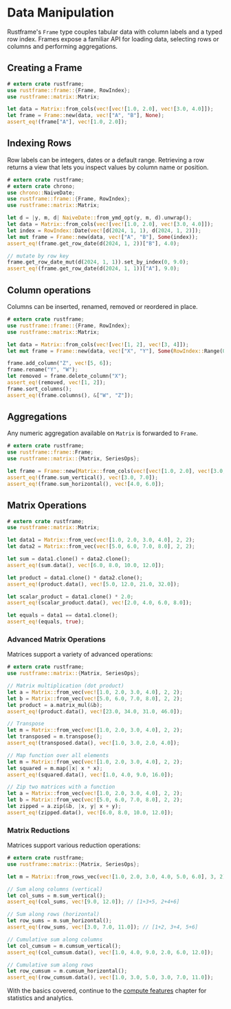 # Data Manipulation

Rustframe's `Frame` type couples tabular data with
column labels and a typed row index. Frames expose a familiar API for loading
data, selecting rows or columns and performing aggregations.

## Creating a Frame

```rust
# extern crate rustframe;
use rustframe::frame::{Frame, RowIndex};
use rustframe::matrix::Matrix;

let data = Matrix::from_cols(vec![vec![1.0, 2.0], vec![3.0, 4.0]]);
let frame = Frame::new(data, vec!["A", "B"], None);
assert_eq!(frame["A"], vec![1.0, 2.0]);
```

## Indexing Rows

Row labels can be integers, dates or a default range. Retrieving a row returns a
view that lets you inspect values by column name or position.

```rust
# extern crate rustframe;
# extern crate chrono;
use chrono::NaiveDate;
use rustframe::frame::{Frame, RowIndex};
use rustframe::matrix::Matrix;

let d = |y, m, d| NaiveDate::from_ymd_opt(y, m, d).unwrap();
let data = Matrix::from_cols(vec![vec![1.0, 2.0], vec![3.0, 4.0]]);
let index = RowIndex::Date(vec![d(2024, 1, 1), d(2024, 1, 2)]);
let mut frame = Frame::new(data, vec!["A", "B"], Some(index));
assert_eq!(frame.get_row_date(d(2024, 1, 2))["B"], 4.0);

// mutate by row key
frame.get_row_date_mut(d(2024, 1, 1)).set_by_index(0, 9.0);
assert_eq!(frame.get_row_date(d(2024, 1, 1))["A"], 9.0);
```

## Column operations

Columns can be inserted, renamed, removed or reordered in place.

```rust
# extern crate rustframe;
use rustframe::frame::{Frame, RowIndex};
use rustframe::matrix::Matrix;

let data = Matrix::from_cols(vec![vec![1, 2], vec![3, 4]]);
let mut frame = Frame::new(data, vec!["X", "Y"], Some(RowIndex::Range(0..2)));

frame.add_column("Z", vec![5, 6]);
frame.rename("Y", "W");
let removed = frame.delete_column("X");
assert_eq!(removed, vec![1, 2]);
frame.sort_columns();
assert_eq!(frame.columns(), &["W", "Z"]);
```

## Aggregations

Any numeric aggregation available on `Matrix` is forwarded to `Frame`.

```rust
# extern crate rustframe;
use rustframe::frame::Frame;
use rustframe::matrix::{Matrix, SeriesOps};

let frame = Frame::new(Matrix::from_cols(vec![vec![1.0, 2.0], vec![3.0, 4.0]]), vec!["A", "B"], None);
assert_eq!(frame.sum_vertical(), vec![3.0, 7.0]);
assert_eq!(frame.sum_horizontal(), vec![4.0, 6.0]);
```

## Matrix Operations

```rust
# extern crate rustframe;
use rustframe::matrix::Matrix;

let data1 = Matrix::from_vec(vec![1.0, 2.0, 3.0, 4.0], 2, 2);
let data2 = Matrix::from_vec(vec![5.0, 6.0, 7.0, 8.0], 2, 2);

let sum = data1.clone() + data2.clone();
assert_eq!(sum.data(), vec![6.0, 8.0, 10.0, 12.0]);

let product = data1.clone() * data2.clone();
assert_eq!(product.data(), vec![5.0, 12.0, 21.0, 32.0]);

let scalar_product = data1.clone() * 2.0;
assert_eq!(scalar_product.data(), vec![2.0, 4.0, 6.0, 8.0]);

let equals = data1 == data1.clone();
assert_eq!(equals, true);
```

### Advanced Matrix Operations

Matrices support a variety of advanced operations:

```rust
# extern crate rustframe;
use rustframe::matrix::{Matrix, SeriesOps};

// Matrix multiplication (dot product)
let a = Matrix::from_vec(vec![1.0, 2.0, 3.0, 4.0], 2, 2);
let b = Matrix::from_vec(vec![5.0, 6.0, 7.0, 8.0], 2, 2);
let product = a.matrix_mul(&b);
assert_eq!(product.data(), vec![23.0, 34.0, 31.0, 46.0]);

// Transpose
let m = Matrix::from_vec(vec![1.0, 2.0, 3.0, 4.0], 2, 2);
let transposed = m.transpose();
assert_eq!(transposed.data(), vec![1.0, 3.0, 2.0, 4.0]);

// Map function over all elements
let m = Matrix::from_vec(vec![1.0, 2.0, 3.0, 4.0], 2, 2);
let squared = m.map(|x| x * x);
assert_eq!(squared.data(), vec![1.0, 4.0, 9.0, 16.0]);

// Zip two matrices with a function
let a = Matrix::from_vec(vec![1.0, 2.0, 3.0, 4.0], 2, 2);
let b = Matrix::from_vec(vec![5.0, 6.0, 7.0, 8.0], 2, 2);
let zipped = a.zip(&b, |x, y| x + y);
assert_eq!(zipped.data(), vec![6.0, 8.0, 10.0, 12.0]);
```

### Matrix Reductions

Matrices support various reduction operations:

```rust
# extern crate rustframe;
use rustframe::matrix::{Matrix, SeriesOps};

let m = Matrix::from_rows_vec(vec![1.0, 2.0, 3.0, 4.0, 5.0, 6.0], 3, 2);

// Sum along columns (vertical)
let col_sums = m.sum_vertical();
assert_eq!(col_sums, vec![9.0, 12.0]); // [1+3+5, 2+4+6]

// Sum along rows (horizontal)
let row_sums = m.sum_horizontal();
assert_eq!(row_sums, vec![3.0, 7.0, 11.0]); // [1+2, 3+4, 5+6]

// Cumulative sum along columns
let col_cumsum = m.cumsum_vertical();
assert_eq!(col_cumsum.data(), vec![1.0, 4.0, 9.0, 2.0, 6.0, 12.0]);

// Cumulative sum along rows
let row_cumsum = m.cumsum_horizontal();
assert_eq!(row_cumsum.data(), vec![1.0, 3.0, 5.0, 3.0, 7.0, 11.0]);
```

With the basics covered, continue to the [compute features](./compute.md)
chapter for statistics and analytics.
